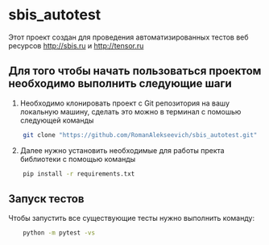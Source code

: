 # sbis_autotest
Этот проект создан для проведения автоматизированных тестов веб ресурсов 
<http://sbis.ru> и <http://tensor.ru>
## Для того чтобы начать пользоваться проектом необходимо выполнить следующие шаги
1. Необходимо клонировать проект с Git репозитория на вашу локальную машину, сделать это можно в терминал с помошью следующей команды
```bash
    git clone "https://github.com/RomanAlekseevich/sbis_autotest.git"
```
2. Далее нужно установить необходимые для работы пректа библиотеки с помощью команды
```bash
    pip install -r requirements.txt
```
## Запуск тестов
Чтобы запустить все существующие тесты нужно выполнить команду:
```bash
    python -m pytest -vs 
```
